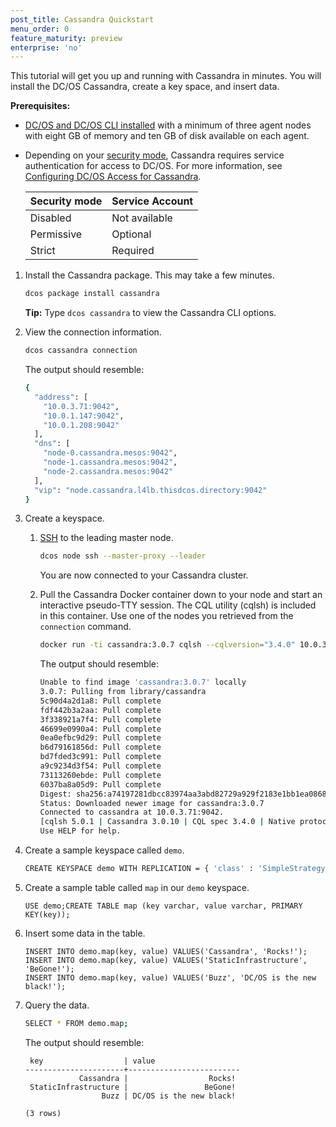 ```yaml
---
post_title: Cassandra Quickstart
menu_order: 0
feature_maturity: preview
enterprise: 'no'
---
```


This tutorial will get you up and running with Cassandra in minutes. You will install the DC/OS Cassandra, create a key space, and insert data.

**Prerequisites:**

-  [DC/OS and DC/OS CLI installed](https://docs.mesosphere.com/1.9/installing/) with a minimum of three agent nodes with eight GB of memory and ten GB of disk available on each agent.
-  Depending on your [security mode](https://docs.mesosphere.com/1.9/overview/security/security-modes/), Cassandra requires service authentication for access to DC/OS. For more information, see [Configuring DC/OS Access for Cassandra](https://docs.mesosphere.com/service-docs/cassandra/cassandra-auth/).

   | Security mode | Service Account |
   |---------------|-----------------------|
   | Disabled      | Not available   |
   | Permissive    | Optional   |
   | Strict        | Required |

1.  Install the Cassandra package. This may take a few minutes.

    ```bash
    dcos package install cassandra
    ```
   
    **Tip:** Type `dcos cassandra` to view the Cassandra CLI options.

1.  View the connection information.
        
    ```bash
    dcos cassandra connection 
    ```
     
    The output should resemble:
     
    ```bash
    {
      "address": [
        "10.0.3.71:9042",
        "10.0.1.147:9042",
        "10.0.1.208:9042"
      ],
      "dns": [
        "node-0.cassandra.mesos:9042",
        "node-1.cassandra.mesos:9042",
        "node-2.cassandra.mesos:9042"
      ],
      "vip": "node.cassandra.l4lb.thisdcos.directory:9042"
    }
    ```

1.  Create a keyspace.

    1.  [SSH](https://docs.mesosphere.com/1.9/administering-clusters/sshcluster/) to the leading master node.

        ```bash
        dcos node ssh --master-proxy --leader
        ```

        You are now connected to your Cassandra cluster.

    1.  Pull the Cassandra Docker container down to your node and start an interactive pseudo-TTY session. The CQL utility (cqlsh) is included in this container. Use one of the nodes you retrieved from the `connection` command.

        ```bash
        docker run -ti cassandra:3.0.7 cqlsh --cqlversion="3.4.0" 10.0.3.71
        ```
        
        The output should resemble:
                
        ```bash
        Unable to find image 'cassandra:3.0.7' locally
        3.0.7: Pulling from library/cassandra
        5c90d4a2d1a8: Pull complete 
        fdf442b3a2aa: Pull complete 
        3f338921a7f4: Pull complete 
        46699e0990a4: Pull complete 
        0ea0efbc9d29: Pull complete 
        b6d79161856d: Pull complete 
        bd7fded3c991: Pull complete 
        a9c9234d3f54: Pull complete 
        73113260ebde: Pull complete 
        6037ba8a05d9: Pull complete 
        Digest: sha256:a74197281dbcc83974aa3abd82729a929f2183e1bb1ea0868b341ca8582fe63e
        Status: Downloaded newer image for cassandra:3.0.7
        Connected to cassandra at 10.0.3.71:9042.
        [cqlsh 5.0.1 | Cassandra 3.0.10 | CQL spec 3.4.0 | Native protocol v4]
        Use HELP for help.
        ```
        
1.  Create a sample keyspace called `demo`.

    ```bash
    CREATE KEYSPACE demo WITH REPLICATION = { 'class' : 'SimpleStrategy', 'replication_factor' : 3 };
    ```

1.  Create a sample table called `map` in our `demo` keyspace.
        
    ```
    USE demo;CREATE TABLE map (key varchar, value varchar, PRIMARY KEY(key));
    ```

1.  Insert some data in the table.

    ```
    INSERT INTO demo.map(key, value) VALUES('Cassandra', 'Rocks!');
    INSERT INTO demo.map(key, value) VALUES('StaticInfrastructure', 'BeGone!');
    INSERT INTO demo.map(key, value) VALUES('Buzz', 'DC/OS is the new black!');
    ```

1.  Query the data.

    ```bash
    SELECT * FROM demo.map;
    ```
    
    The output should resemble:
    
    ```   
     key                  | value
    ----------------------+-------------------------
                Cassandra |                  Rocks!
     StaticInfrastructure |                 BeGone!
                     Buzz | DC/OS is the new black!
    
    (3 rows)
    ```

 [2]: https://docs.mesosphere.com/1.8/administration/access-node/sshcluster/